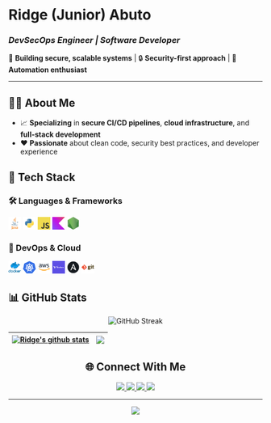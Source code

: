 # Ridge (Junior) Abuto  
### *DevSecOps Engineer | Software Developer*  

🚀 **Building secure, scalable systems** | 🔒 **Security-first approach** | 🤖 **Automation enthusiast**

---

## 👨‍💻 About Me

- 📈 **Specializing** in **secure CI/CD pipelines**, **cloud infrastructure**, and **full-stack development**
- ❤️ **Passionate** about clean code, security best practices, and developer experience
## 🔧 Tech Stack

### 🛠️ Languages & Frameworks
<code><img height="25" alt="java" src="https://raw.githubusercontent.com/github/explore/80688e429a7d4ef2fca1e82350fe8e3517d3494d/topics/java/java.png" title="Java"></code>
<code><img height="25" alt="python" src="https://raw.githubusercontent.com/github/explore/80688e429a7d4ef2fca1e82350fe8e3517d3494d/topics/python/python.png" title="Python"></code>
<code><img height="25" alt="javascript" src="https://raw.githubusercontent.com/github/explore/80688e429a7d4ef2fca1e82350fe8e3517d3494d/topics/javascript/javascript.png" title="JavaScript"></code>
<code><img height="25" alt="kotlin" src="https://raw.githubusercontent.com/github/explore/80688e429a7d4ef2fca1e82350fe8e3517d3494d/topics/kotlin/kotlin.png" title="Kotlin"></code>
<code><img height="25" alt="nodejs" src="https://raw.githubusercontent.com/github/explore/80688e429a7d4ef2fca1e82350fe8e3517d3494d/topics/nodejs/nodejs.png" title="Node.js"></code>

### 🚀 DevOps & Cloud
<code><img height="25" alt="docker" src="https://raw.githubusercontent.com/github/explore/80688e429a7d4ef2fca1e82350fe8e3517d3494d/topics/docker/docker.png" title="Docker"></code>
<code><img height="25" alt="kubernetes" src="https://raw.githubusercontent.com/github/explore/80688e429a7d4ef2fca1e82350fe8e3517d3494d/topics/kubernetes/kubernetes.png" title="Kubernetes"></code>
<code><img height="25" alt="aws" src="https://raw.githubusercontent.com/github/explore/80688e429a7d4ef2fca1e82350fe8e3517d3494d/topics/aws/aws.png" title="AWS"></code>
<code><img height="25" alt="terraform" src="https://raw.githubusercontent.com/github/explore/80688e429a7d4ef2fca1e82350fe8e3517d3494d/topics/terraform/terraform.png" title="Terraform"></code>
<code><img height="25" alt="ansible" src="https://raw.githubusercontent.com/github/explore/80688e429a7d4ef2fca1e82350fe8e3517d3494d/topics/ansible/ansible.png" title="Ansible"></code>
<code><img height="25" alt="git" src="https://raw.githubusercontent.com/github/explore/80688e429a7d4ef2fca1e82350fe8e3517d3494d/topics/git/git.png" title="Git"></code>
## 📊 GitHub Stats

<div align="center">
  
  ![GitHub Streak](https://streak-stats.demolab.com?user=JuniorCarti&theme=default&border_radius=5&mode=weekly)
  
  | <a href="https://github.com/JuniorCarti/github-readme-stats"><img align="center" src="https://github-readme-stats.vercel.app/api?username=JuniorCarti&show_icons=true&include_all_commits=true&theme=default&hide_border=true" alt="Ridge's github stats" /></a> | <a href="https://github.com/JuniorCarti/github-readme-stats"><img align="center" src="https://github-readme-stats.vercel.app/api/top-langs/?username=JuniorCarti&layout=compact&theme=default&hide_border=true&exclude_repo=dotfiles" /></a> |
  | ------------- | ------------- |

## 🌐 Connect With Me

<p align="center">
  <a href="www.linkedin.com/in/ridge-abuto-41211236a">
    <img src="https://img.shields.io/badge/LinkedIn-0077B5?style=for-the-badge&logo=linkedin&logoColor=white" />
  </a>
  <a href="mailto:ridgejunior204@gmail.com">
    <img src="https://img.shields.io/badge/Gmail-D14836?style=for-the-badge&logo=gmail&logoColor=white" />
  </a>
  <a href="https://github.com/JuniorCarti">
    <img src="https://img.shields.io/badge/GitHub-100000?style=for-the-badge&logo=github&logoColor=white" />
  </a>
  <a href="https://x.com/Ridge16352045">
    <img src="https://img.shields.io/badge/Twitter-1DA1F2?style=for-the-badge&logo=twitter&logoColor=white" />
  </a>
</p>

---
<p align="center">
  <img src="https://capsule-render.vercel.app/api?type=waving&color=gradient&height=100&section=footer" />
</p>
